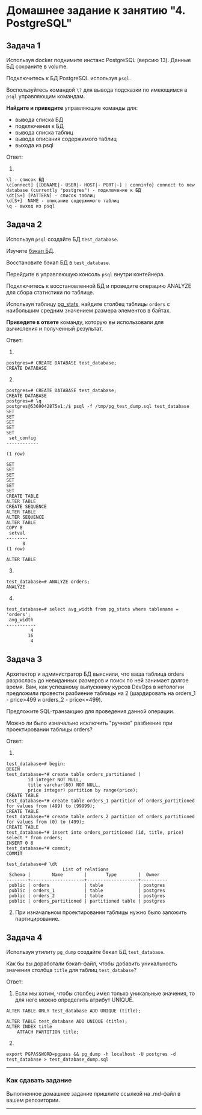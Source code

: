 # Домашнее задание к занятию "4. PostgreSQL"

## Задача 1

Используя docker поднимите инстанс PostgreSQL (версию 13). Данные БД сохраните в volume.

Подключитесь к БД PostgreSQL используя `psql`.

Воспользуйтесь командой `\?` для вывода подсказки по имеющимся в `psql` управляющим командам.

**Найдите и приведите** управляющие команды для:
- вывода списка БД
- подключения к БД
- вывода списка таблиц
- вывода описания содержимого таблиц
- выхода из psql

Ответ:

1)
```
\l - список БД
\c[onnect] {[DBNAME|- USER|- HOST|- PORT|-] | conninfo} connect to new database (currently "postgres") - подключение к БД
\dt[S+] [PATTERN] - список таблиц
\d[S+]  NAME - описание содержимого таблиц
\q - выход из psql
```

## Задача 2

Используя `psql` создайте БД `test_database`.

Изучите [бэкап БД](https://github.com/netology-code/virt-homeworks/tree/virt-11/06-db-04-postgresql/test_data).

Восстановите бэкап БД в `test_database`.

Перейдите в управляющую консоль `psql` внутри контейнера.

Подключитесь к восстановленной БД и проведите операцию ANALYZE для сбора статистики по таблице.

Используя таблицу [pg_stats](https://postgrespro.ru/docs/postgresql/12/view-pg-stats), найдите столбец таблицы `orders` 
с наибольшим средним значением размера элементов в байтах.

**Приведите в ответе** команду, которую вы использовали для вычисления и полученный результат.

Ответ:

1)
```
postgres=# CREATE DATABASE test_database;
CREATE DATABASE
```

2)
```
postgres=# CREATE DATABASE test_database;
CREATE DATABASE
postgres=# \q
postgres@5369042875e1:/$ psql -f /tmp/pg_test_dump.sql test_database
SET
SET
SET
SET
SET
 set_config
------------

(1 row)

SET
SET
SET
SET
SET
SET
CREATE TABLE
ALTER TABLE
CREATE SEQUENCE
ALTER TABLE
ALTER SEQUENCE
ALTER TABLE
COPY 8
 setval
--------
      8
(1 row)

ALTER TABLE
```

3)
```
test_database=# ANALYZE orders;
ANALYZE
```

4)
```
test_database=# select avg_width from pg_stats where tablename = 'orders';
 avg_width
-----------
         4
        16
         4
```

## Задача 3

Архитектор и администратор БД выяснили, что ваша таблица orders разрослась до невиданных размеров и
поиск по ней занимает долгое время. Вам, как успешному выпускнику курсов DevOps в нетологии предложили
провести разбиение таблицы на 2 (шардировать на orders_1 - price>499 и orders_2 - price<=499).

Предложите SQL-транзакцию для проведения данной операции.

Можно ли было изначально исключить "ручное" разбиение при проектировании таблицы orders?

Ответ:

1)
```
test_database=# begin;
BEGIN
test_database=*# create table orders_partitioned (
        id integer NOT NULL,
        title varchar(80) NOT NULL,
        price integer) partition by range(price);
CREATE TABLE
test_database=*# create table orders_1 partition of orders_partitioned for values from (499) to (99999);
CREATE TABLE
test_database=*# create table orders_2 partition of orders_partitioned for values from (0) to (499);
CREATE TABLE
test_database=*# insert into orders_partitioned (id, title, price) select * from orders;
INSERT 0 8
test_database=*# commit;
COMMIT

test_database=# \dt
                     List of relations
 Schema |        Name        |       Type        |  Owner
--------+--------------------+-------------------+----------
 public | orders             | table             | postgres
 public | orders_1           | table             | postgres
 public | orders_2           | table             | postgres
 public | orders_partitioned | partitioned table | postgres
```

2) При изначальном проектировании таблицы нужно было заложить партицирование.

## Задача 4

Используя утилиту `pg_dump` создайте бекап БД `test_database`.

Как бы вы доработали бэкап-файл, чтобы добавить уникальность значения столбца `title` для таблиц `test_database`?

Ответ:

1) Если мы хотим, чтобы столбец имел только уникальные значения, то для него можно определить атрибут UNIQUE.
```
ALTER TABLE ONLY test_database ADD UNIQUE (title);

ALTER TABLE test_database ADD UNIQUE (title);
ALTER INDEX title
    ATTACH PARTITION title;
```

2)
```
export PGPASSWORD=pgpass && pg_dump -h localhost -U postgres -d test_database > test_database_dump.sql
```

---

### Как cдавать задание

Выполненное домашнее задание пришлите ссылкой на .md-файл в вашем репозитории.

---
